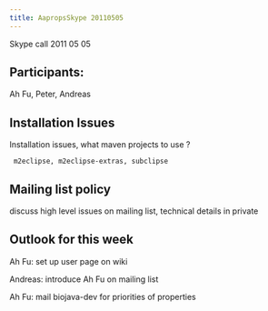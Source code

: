 ```yaml
---
title: AapropsSkype 20110505
---
```


Skype call 2011 05 05

Participants:
-------------

Ah Fu, Peter, Andreas

Installation Issues
-------------------

Installation issues, what maven projects to use ?

` m2eclipse, m2eclipse-extras, subclipse`

Mailing list policy
-------------------

discuss high level issues on mailing list, technical details in private

Outlook for this week
---------------------

Ah Fu: set up user page on wiki

Andreas: introduce Ah Fu on mailing list

Ah Fu: mail biojava-dev for priorities of properties
